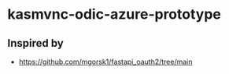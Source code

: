 # kasmvnc-odic-azure-prototype



## Inspired by
- https://github.com/mgorsk1/fastapi_oauth2/tree/main
